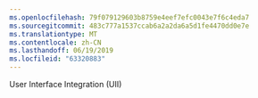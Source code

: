 ```yaml
---
ms.openlocfilehash: 79f079129603b8759e4eef7efc0043e7f6c4eda7
ms.sourcegitcommit: 483c777a1537ccab6a2a2da6a5d1fe4470dd0e7e
ms.translationtype: MT
ms.contentlocale: zh-CN
ms.lasthandoff: 06/19/2019
ms.locfileid: "63320883"
---
```

User Interface Integration (UII)